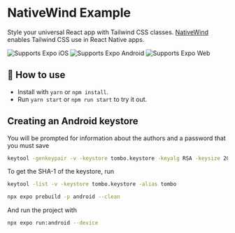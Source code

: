 # NativeWind Example

Style your universal React app with Tailwind CSS classes. [NativeWind](https://www.nativewind.dev/) enables Tailwind CSS use in React Native apps.

<p>
  <!-- iOS -->
  <img alt="Supports Expo iOS" longdesc="Supports Expo iOS" src="https://img.shields.io/badge/iOS-4630EB.svg?style=flat-square&logo=APPLE&labelColor=999999&logoColor=fff" />
  <!-- Android -->
  <img alt="Supports Expo Android" longdesc="Supports Expo Android" src="https://img.shields.io/badge/Android-4630EB.svg?style=flat-square&logo=ANDROID&labelColor=A4C639&logoColor=fff" />
  <!-- Web -->
  <img alt="Supports Expo Web" longdesc="Supports Expo Web" src="https://img.shields.io/badge/web-4630EB.svg?style=flat-square&logo=GOOGLE-CHROME&labelColor=4285F4&logoColor=fff" />
</p>

## 🚀 How to use

- Install with `yarn` or `npm install`.
- Run `yarn start` or `npm run start` to try it out.

## Creating an Android keystore

You will be prompted for information about the authors and a password that you must save

```bash
keytool -genkeypair -v -keystore tombo.keystore -keyalg RSA -keysize 2048 -validity 10000 -alias tombo
```

To get the SHA-1 of the keystore, run

```bash
keytool -list -v -keystore tombo.keystore -alias tombo
```

```bash
npx expo prebuild -p android --clean
```

And run the project with

```bash
npx expo run:android --device
```
